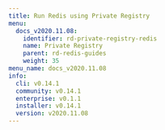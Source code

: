 ```yaml
---
title: Run Redis using Private Registry
menu:
  docs_v2020.11.08:
    identifier: rd-private-registry-redis
    name: Private Registry
    parent: rd-redis-guides
    weight: 35
menu_name: docs_v2020.11.08
info:
  cli: v0.14.1
  community: v0.14.1
  enterprise: v0.1.1
  installer: v0.14.1
  version: v2020.11.08
---
```


